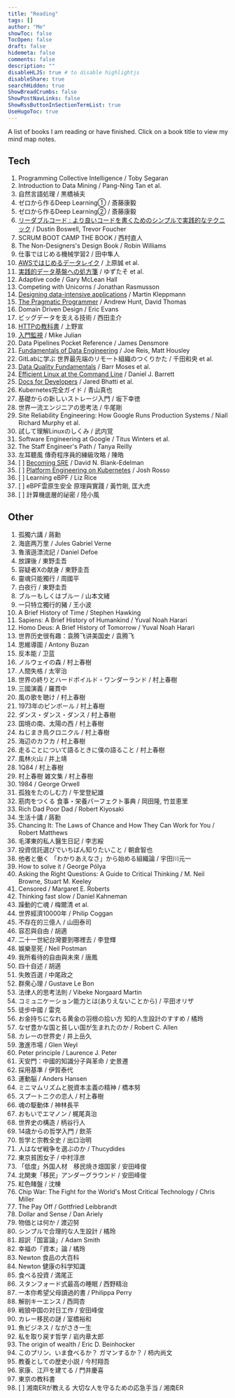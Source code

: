 ```yaml
---
title: "Reading"
tags: []
author: "Me"
showToc: false
TocOpen: false
draft: false
hidemeta: false
comments: false
description: ""
disableHLJS: true # to disable highlightjs
disableShare: true
searchHidden: true
ShowBreadCrumbs: false
ShowPostNavLinks: false
ShowRssButtonInSectionTermList: true
UseHugoToc: true
---
```


A list of books I am reading or have finished. Click on a book title to view my mind map notes.

## Tech

1. Programming Collective Intelligence / Toby Segaran
2. Introduction to Data Mining / Pang-Ning Tan et al.
3. 自然言語処理 / 黒橋禎夫
4. ゼロから作るDeep Learning① / 斎藤康毅
5. ゼロから作るDeep Learning② / 斎藤康毅
6. [リーダブルコード : より良いコードを書くためのシンプルで実践的なテクニック](https://aibazhang.github.io/html/tech/readable_code.md.html) / Dustin Boswell, Trevor Foucher
7. SCRUM BOOT CAMP THE BOOK / 西村直人
8. The Non-Designers's Design Book / Robin Williams
9. 仕事ではじめる機械学習2 / 田中隼人
10. [AWSではじめるデータレイク](https://aibazhang.github.io/html/tech/AWS%E3%81%A7%E3%81%AF%E3%81%98%E3%82%81%E3%82%8B%E3%83%87%E3%83%BC%E3%82%BF%E3%83%AC%E3%82%A4%E3%82%AF.md.html) / 上原誠 et al.
11. [実践的データ基盤への処方箋](https://aibazhang.github.io/html/tech/%E5%AE%9F%E8%B7%B5%E7%9A%84%E3%83%87%E3%83%BC%E3%82%BF%E5%9F%BA%E7%9B%A4%E3%81%B8%E3%81%AE%E5%87%A6%E6%96%B9%E7%AE%8B.md.html) / ゆずたそ et al.
12. Adaptive code / Gary McLean Hall
13. Competing with Unicorns / Jonathan Rasmusson
14. [Designing data-intensive applications](https://aibazhang.github.io/html/tech/designing_data_intensive_applications.md.html) / Martin Kleppmann
15. [The Pragmatic Programmer](https://aibazhang.github.io/html/tech/the_pragmatic_programmer.md.html) / Andrew Hunt, David Thomas
16. Domain Driven Design / Eric Evans
17. ビッグデータを支える技術 / 西田圭介
18. [HTTPの教科書](https://aibazhang.github.io/html/tech/HTTP%E3%81%AE%E6%95%99%E7%A7%91%E6%9B%B8.md.html) / 上野宣
19. [入門監視](https://aibazhang.github.io/html/tech/%E5%85%A5%E9%96%80%E7%9B%A3%E8%A6%96.md.html) / Mike Julian
20. Data Pipelines Pocket Reference / James Densmore
21. [Fundamentals of Data Engineering](https://aibazhang.github.io/html/tech/fundamentals_of_data_engineering.md.html) / Joe Reis, Matt Housley
22. GitLabに学ぶ 世界最先端のリモート組織のつくりかた / 千田和央 et al.
23. [Data Quality Fundamentals](https://aibazhang.github.io/html/tech/data_quanlity_fundamentals.md.html) / Barr Moses et al.
24. [Efficient Linux at the Command Line](https://aibazhang.github.io/html/tech/efficient_linux_at_the_command_line.md.html) / Daniel J. Barrett
25. [Docs for Developers](https://aibazhang.github.io/html/tech/docs_for_developers.md.html) / Jared Bhatti et al.
26. Kubernetes完全ガイド / 青山真也 
27. 基礎からの新しいストレージ入門 / 坂下幸徳
28. 世界一流エンジニアの思考法 / 牛尾剛
29. Site Reliability Engineering: How Google Runs Production Systems / Niall Richard Murphy et al.
30. 試して理解Linuxのしくみ / 武内覚
31. Software Engineering at Google / Titus Winters et al.
32. The Staff Engineer's Path / Tanya Reilly
33. 左耳聽風 傳奇程序員的練級攻略 / 陳皓
34. [ ] [Becoming SRE](https://aibazhang.github.io/html/tech/becoming_sre.md.html) / David N. Blank-Edelman
35. [ ] [Platform Engineering on Kubernetes](https://aibazhang.github.io/html/tech/platform_engineering_on_kubernetes.md.html) / Josh Rosso
36. [ ] Learning eBPF / Liz Rice
37. [ ] eBPF雲原生安全 原理與實踐 / 黃竹剛, 匡大虎
38. [ ] 計算機底層的祕密 / 陸小風


## Other

1. 孤獨六講 / 蔣勳
2. 海底两万里 / Jules Gabriel Verne
3. 魯濱遜漂流記 / Daniel Defoe
4. 放課後 / 東野圭吾
5. 容疑者Xの献身 / 東野圭吾
6. 靈魂只能獨行 / 周國平
7. 白夜行 / 東野圭吾
8. ブルーもしくはブルー / 山本文緒
9. 一只特立獨行的豬 / 王小波
10. A Brief History of Time / Stephen Hawking
11. Sapiens: A Brief History of Humankind / Yuval Noah Harari
12. Homo Deus: A Brief History of Tomorrow / Yuval Noah Harari
13. 世界历史很有趣：袁腾飞讲美国史 / 袁腾飞
14. 思維導圖 / Antony Buzan
15. 反本能 / 卫蓝
16. ノルウェイの森 / 村上春樹
17. 人間失格 / 太宰治
18. 世界の終りとハードボイルド・ワンダーランド / 村上春樹
19. 三國演義 / 羅貫中
20. 風の歌を聴け / 村上春樹
21. 1973年のピンボール / 村上春樹
22. ダンス・ダンス・ダンス / 村上春樹
23. 国境の南、太陽の西 / 村上春樹
24. ねじまき鳥クロニクル / 村上春樹
25. 海辺のカフカ / 村上春樹
26. 走ることについて語るときに僕の語ること / 村上春樹
27. 風林火山 / 井上靖
28. 1Q84 / 村上春樹
29. 村上春樹 雑文集 / 村上春樹
30. 1984 / George Orwell
31. 孤独をたのしむ力 / 午堂登紀雄
32. 筋肉をつくる 食事・栄養パーフェクト事典 / 岡田隆, 竹並恵里
33. Rich Dad Poor Dad / Robert Kiyosaki
34. 生活十講 / 蔣勳
35. Chancing It: The Laws of Chance and How They Can Work for You / Robert Matthews
36. 毛澤東的私人醫生日記 / 李志綏
37. 投資信託選びでいちばん知りたいこと / 朝倉智也
38. 他者と働く 「わかりあえなさ」から始める組織論 / 宇田川元一
39. How to solve it / George Pólya
40. Asking the Right Questions: A Guide to Critical Thinking / M. Neil Browne, Stuart M. Keeley
41. Censored / Margaret E. Roberts
42. Thinking fast slow / Daniel Kahneman
43. 躁動的亡魂 / 梅爾清 et al.
44. 世界經濟10000年 / Philip Coggan
45. 不存在的三億人 / 山田泰司
46. 容忍與自由 / 胡適
47. 二十一世紀台灣要到哪裡去 / 李登輝
48. 娛樂至死 / Neil Postman
49. 我所看待的自由與未來 / 唐鳳
50. 四十自述 / 胡適
51. 失敗百選 / 中尾政之
52. 群衆心理 / Gustave Le Bon
53. 法律人的思考法則 / Vibeke Norgaard Martin
54. コミュニケーション能力とは(ありえないことから) / 平田オリザ
55. 徒步中國 / 雷克
56. お金持ちになれる黄金の羽根の拾い方 知的人生設計のすすめ / 橘玲
57. なぜ豊かな国と貧しい国が生まれたのか / Robert C. Allen
58. カレーの世界史 / 井上岳久
59. 激進市場 / Glen Weyl
60. Peter principle / Laurence J. Peter
61. 天安門：中國的知識分子與革命 / 史景遷
62. 採用基準 / 伊賀泰代
63. 運動脳 / Anders Hansen
64. ミニマムリズムと脱資本主義の精神 / 橋本努
65. スプートニクの恋人 / 村上春樹
66. 魂の駆動体 / 神林長平
67. おもいでエマノン / 梶尾真治
68. 世界史の構造 / 柄谷行人
69. 14歳からの哲学入門 / 飲茶
70. 哲学と宗教全史 / 出口治明
71. 人はなぜ戦争を選ぶのか / Thucydides
72. 東京貧困女子 / 中村淳彦
73. 「低度」外国人材　移民焼き畑国家 / 安田峰俊
74. 北関東「移民」アンダーグラウンド / 安田峰俊
75. 紅色賭盤 / 沈棟
76. Chip War: The Fight for the World's Most Critical Technology / Chris Miller
77. The Pay Off / Gottfried Leibbrandt
78. Dollar and Sense / Dan Ariely
79. 物価とは何か / 渡辺努
80. シンプルで合理的な人生設計 / 橘玲
81. 超訳「国富論」/ Adam Smith
82. 幸福の「資本」論 / 橘玲 
83. Newton 食品の大百科
84. Newton 健康の科学知識
85. 食べる投資 / 満尾正
86. スタンフォード式最高の睡眠 / 西野精治
87. 一本你希望父母讀過的書 / Philippa Perry
88. 解剖キーエンス / 西岡杏
89. 戦狼中国の対日工作 / 安田峰俊
90. カレー移民の謎 / 室橋裕和
91. 魚ビジネス / ながさき一生
92. 私を取り戻す哲学 / 岩内章太郎
93. The origin of wealth / Eric D. Beinhocker
94. このプリン、いま食べるか？ ガマンするか？ / 柿内尚文
95. 教養としての歴史小説 / 今村翔吾
96. 家康、江戸を建てる / 門井慶喜
97. 東京の教科書
98. [ ] 湘南ERが教える 大切な人を守るための応急手当 / 湘南ER